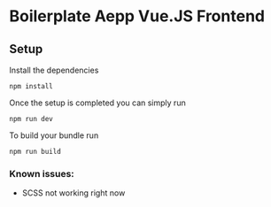 # Boilerplate Aepp Vue.JS Frontend

## Setup


Install the dependencies
```
npm install
```

Once the setup is completed you can simply run
```
npm run dev
```

To build your bundle run
```
npm run build
```

### Known issues:
- SCSS not working right now 
